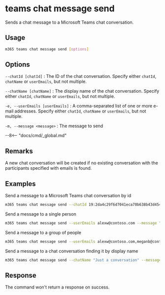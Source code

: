 # teams chat message send

Sends a chat message to a Microsoft Teams chat conversation.

## Usage

```sh
m365 teams chat message send [options]
```

## Options

`--chatId [chatId]`
: The ID of the chat conversation. Specify either `chatId`, `chatName` or `userEmails`, but not multiple.

`--chatName [chatName]`
: The display name of the chat conversation. Specify either `chatId`, `chatName` or `userEmails`, but not multiple.

`-e, --userEmails [userEmails]`
: A comma-separated list of one or more e-mail addresses. Specify either `chatId`, `chatName` or `userEmails`, but not multiple.

`-m, --message <message>`
: The message to send

--8<-- "docs/cmd/_global.md"

## Remarks

A new chat conversation will be created if no existing conversation with the participants specified with emails is found.

## Examples

Send a message to a Microsoft Teams chat conversation by id

```sh
m365 teams chat message send --chatId 19:2da4c29f6d7041eca70b638b43d45437@thread.v2 --message "Welcome to Teams"
```

Send a message to a single person

```sh
m365 teams chat message send --userEmails alexw@contoso.com --message "Welcome to Teams"
```

Send a message to a group of people

```sh
m365 teams chat message send --userEmails alexw@contoso.com,meganb@contoso.com --message "Welcome to Teams"
```

Send a message to a chat conversation finding it by display name

```sh
m365 teams chat message send --chatName "Just a conversation" --message "Welcome to Teams"
```

## Response

The command won't return a response on success.

